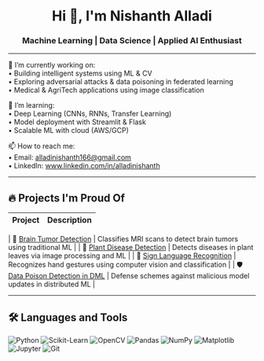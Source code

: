<h1 align="center">Hi 👋, I'm Nishanth Alladi</h1>
<h3 align="center">Machine Learning | Data Science | Applied AI Enthusiast</h3>

---

🔭 I’m currently working on:  
• Building intelligent systems using ML & CV  
• Exploring adversarial attacks & data poisoning in federated learning  
• Medical & AgriTech applications using image classification  

🌱 I’m learning:  
• Deep Learning (CNNs, RNNs, Transfer Learning)  
• Model deployment with Streamlit & Flask  
• Scalable ML with cloud (AWS/GCP)

📫 How to reach me:  
• Email: alladinishanth166@gmail.com  
• LinkedIn: www.linkedin.com/in/alladinishanth

---

## 🔥 Projects I'm Proud Of

| Project | Description |
|--------|-------------|

| 🧠 [Brain Tumor Detection](https://github.com/nishanthalladi123/brain-tumor-detection-using-machine-learning) | Classifies MRI scans to detect brain tumors using traditional ML |
| 🌿 [Plant Disease Detection](https://github.com/nishanthalladi123/Plant-disease-Detection) | Detects diseases in plant leaves via image processing and ML |
| 🤟 [Sign Language Recognition](https://github.com/nishanthalladi123/signlanguage-recognition-using-machine-learning) | Recognizes hand gestures using computer vision and classification |
| 🛡 [Data Poison Detection in DML](https://github.com/nishanthalladi123/Data-Poison-Detection-Schemes-for-Distributed-Machine-Learning) | Defense schemes against malicious model updates in distributed ML |

---

## 🛠️ Languages and Tools

![Python](https://img.shields.io/badge/-Python-333333?style=flat&logo=python)
![Scikit-Learn](https://img.shields.io/badge/-ScikitLearn-333333?style=flat&logo=scikit-learn)
![OpenCV](https://img.shields.io/badge/-OpenCV-333333?style=flat&logo=opencv)
![Pandas](https://img.shields.io/badge/-Pandas-333333?style=flat&logo=pandas)
![NumPy](https://img.shields.io/badge/-NumPy-333333?style=flat&logo=numpy)
![Matplotlib](https://img.shields.io/badge/-Matplotlib-333333?style=flat&logo=matplotlib)
![Jupyter](https://img.shields.io/badge/-Jupyter-333333?style=flat&logo=jupyter)
![Git](https://img.shields.io/badge/-Git-333333?style=flat&logo=git)


